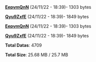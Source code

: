 [**EepvmQnN**](/data/EepvmQnN.txt) (24/11/22 - 18:39)- 1303 bytes

[**Qyu9ZxfE**](/data/Qyu9ZxfE.txt) (24/11/22 - 18:39)- 1849 bytes

[**EepvmQnN**](/data/EepvmQnN.txt) (24/11/22 - 18:39)- 1303 bytes

[**Qyu9ZxfE**](/data/Qyu9ZxfE.txt) (24/11/22 - 18:39)- 1849 bytes

**Total Datas**: 4709

**Total Size**: 25.68 MB / 25.7 MB